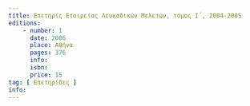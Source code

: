 ```yaml
---
title: Επετηρίς Εταιρείας Λευκαδικών Μελετών, τόμος Ι΄, 2004-2005
editions:
    - number: 1
      date: 2006
      place: Αθήνα
      pages: 376
      info: 
      isbn: 
      price: 15
tag: [ Επετηρίδες ]
info: 
---
```

